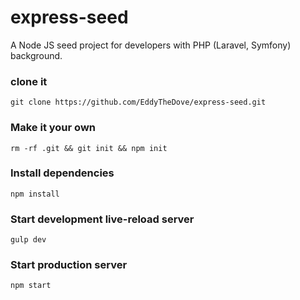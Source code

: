 # express-seed
A Node JS seed project for developers with PHP (Laravel, Symfony) background.

### clone it
`git clone https://github.com/EddyTheDove/express-seed.git`

### Make it your own
`rm -rf .git && git init && npm init`

### Install dependencies
`npm install`

### Start development live-reload server
`gulp dev`

### Start production server
`npm start`
